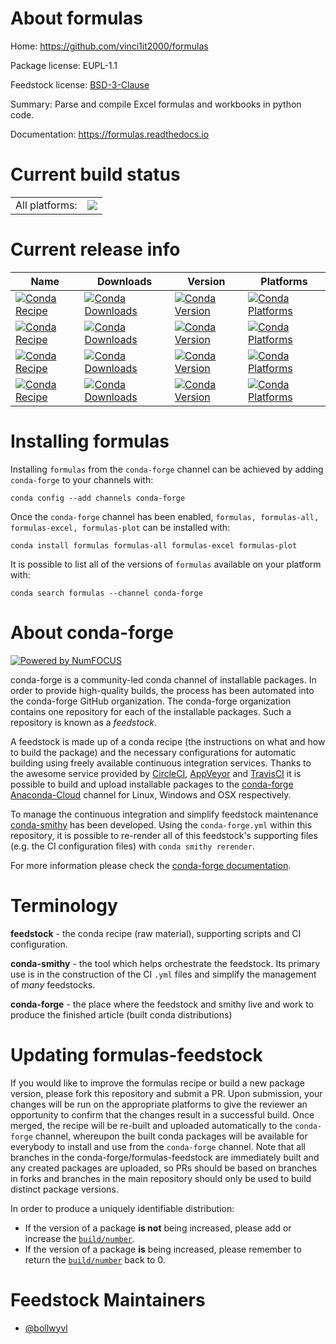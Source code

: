 About formulas
==============

Home: https://github.com/vinci1it2000/formulas

Package license: EUPL-1.1

Feedstock license: [BSD-3-Clause](https://github.com/conda-forge/formulas-feedstock/blob/master/LICENSE.txt)

Summary: Parse and compile Excel formulas and workbooks in python code.

Documentation: https://formulas.readthedocs.io

Current build status
====================


<table><tr><td>All platforms:</td>
    <td>
      <a href="https://dev.azure.com/conda-forge/feedstock-builds/_build/latest?definitionId=6785&branchName=master">
        <img src="https://dev.azure.com/conda-forge/feedstock-builds/_apis/build/status/formulas-feedstock?branchName=master">
      </a>
    </td>
  </tr>
</table>

Current release info
====================

| Name | Downloads | Version | Platforms |
| --- | --- | --- | --- |
| [![Conda Recipe](https://img.shields.io/badge/recipe-formulas-green.svg)](https://anaconda.org/conda-forge/formulas) | [![Conda Downloads](https://img.shields.io/conda/dn/conda-forge/formulas.svg)](https://anaconda.org/conda-forge/formulas) | [![Conda Version](https://img.shields.io/conda/vn/conda-forge/formulas.svg)](https://anaconda.org/conda-forge/formulas) | [![Conda Platforms](https://img.shields.io/conda/pn/conda-forge/formulas.svg)](https://anaconda.org/conda-forge/formulas) |
| [![Conda Recipe](https://img.shields.io/badge/recipe-formulas--all-green.svg)](https://anaconda.org/conda-forge/formulas-all) | [![Conda Downloads](https://img.shields.io/conda/dn/conda-forge/formulas-all.svg)](https://anaconda.org/conda-forge/formulas-all) | [![Conda Version](https://img.shields.io/conda/vn/conda-forge/formulas-all.svg)](https://anaconda.org/conda-forge/formulas-all) | [![Conda Platforms](https://img.shields.io/conda/pn/conda-forge/formulas-all.svg)](https://anaconda.org/conda-forge/formulas-all) |
| [![Conda Recipe](https://img.shields.io/badge/recipe-formulas--excel-green.svg)](https://anaconda.org/conda-forge/formulas-excel) | [![Conda Downloads](https://img.shields.io/conda/dn/conda-forge/formulas-excel.svg)](https://anaconda.org/conda-forge/formulas-excel) | [![Conda Version](https://img.shields.io/conda/vn/conda-forge/formulas-excel.svg)](https://anaconda.org/conda-forge/formulas-excel) | [![Conda Platforms](https://img.shields.io/conda/pn/conda-forge/formulas-excel.svg)](https://anaconda.org/conda-forge/formulas-excel) |
| [![Conda Recipe](https://img.shields.io/badge/recipe-formulas--plot-green.svg)](https://anaconda.org/conda-forge/formulas-plot) | [![Conda Downloads](https://img.shields.io/conda/dn/conda-forge/formulas-plot.svg)](https://anaconda.org/conda-forge/formulas-plot) | [![Conda Version](https://img.shields.io/conda/vn/conda-forge/formulas-plot.svg)](https://anaconda.org/conda-forge/formulas-plot) | [![Conda Platforms](https://img.shields.io/conda/pn/conda-forge/formulas-plot.svg)](https://anaconda.org/conda-forge/formulas-plot) |

Installing formulas
===================

Installing `formulas` from the `conda-forge` channel can be achieved by adding `conda-forge` to your channels with:

```
conda config --add channels conda-forge
```

Once the `conda-forge` channel has been enabled, `formulas, formulas-all, formulas-excel, formulas-plot` can be installed with:

```
conda install formulas formulas-all formulas-excel formulas-plot
```

It is possible to list all of the versions of `formulas` available on your platform with:

```
conda search formulas --channel conda-forge
```


About conda-forge
=================

[![Powered by NumFOCUS](https://img.shields.io/badge/powered%20by-NumFOCUS-orange.svg?style=flat&colorA=E1523D&colorB=007D8A)](http://numfocus.org)

conda-forge is a community-led conda channel of installable packages.
In order to provide high-quality builds, the process has been automated into the
conda-forge GitHub organization. The conda-forge organization contains one repository
for each of the installable packages. Such a repository is known as a *feedstock*.

A feedstock is made up of a conda recipe (the instructions on what and how to build
the package) and the necessary configurations for automatic building using freely
available continuous integration services. Thanks to the awesome service provided by
[CircleCI](https://circleci.com/), [AppVeyor](https://www.appveyor.com/)
and [TravisCI](https://travis-ci.com/) it is possible to build and upload installable
packages to the [conda-forge](https://anaconda.org/conda-forge)
[Anaconda-Cloud](https://anaconda.org/) channel for Linux, Windows and OSX respectively.

To manage the continuous integration and simplify feedstock maintenance
[conda-smithy](https://github.com/conda-forge/conda-smithy) has been developed.
Using the ``conda-forge.yml`` within this repository, it is possible to re-render all of
this feedstock's supporting files (e.g. the CI configuration files) with ``conda smithy rerender``.

For more information please check the [conda-forge documentation](https://conda-forge.org/docs/).

Terminology
===========

**feedstock** - the conda recipe (raw material), supporting scripts and CI configuration.

**conda-smithy** - the tool which helps orchestrate the feedstock.
                   Its primary use is in the construction of the CI ``.yml`` files
                   and simplify the management of *many* feedstocks.

**conda-forge** - the place where the feedstock and smithy live and work to
                  produce the finished article (built conda distributions)


Updating formulas-feedstock
===========================

If you would like to improve the formulas recipe or build a new
package version, please fork this repository and submit a PR. Upon submission,
your changes will be run on the appropriate platforms to give the reviewer an
opportunity to confirm that the changes result in a successful build. Once
merged, the recipe will be re-built and uploaded automatically to the
`conda-forge` channel, whereupon the built conda packages will be available for
everybody to install and use from the `conda-forge` channel.
Note that all branches in the conda-forge/formulas-feedstock are
immediately built and any created packages are uploaded, so PRs should be based
on branches in forks and branches in the main repository should only be used to
build distinct package versions.

In order to produce a uniquely identifiable distribution:
 * If the version of a package **is not** being increased, please add or increase
   the [``build/number``](https://conda.io/docs/user-guide/tasks/build-packages/define-metadata.html#build-number-and-string).
 * If the version of a package **is** being increased, please remember to return
   the [``build/number``](https://conda.io/docs/user-guide/tasks/build-packages/define-metadata.html#build-number-and-string)
   back to 0.

Feedstock Maintainers
=====================

* [@bollwyvl](https://github.com/bollwyvl/)

